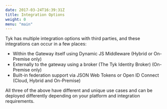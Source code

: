 ```yaml
---
date: 2017-03-24T16:39:31Z
title: Integration Options
weight: 0
menu: "main"
---
```


Tyk has multiple integration options with third parties, and these integrations can occur in a few places:

* Within the Gateway itself using Dynamic JS Middleware (Hybrid or On-Premise only)
* Externally to the gateway using a broker (The Tyk Identity Broker) (On-Premise only)
* Built-in federation support via JSON Web Tokens or Open ID Connect (Cloud, Hybrid and On-Premise)

All three of the above have different and unique use cases and can be deployed differently depending on your platform and integration requirements.
